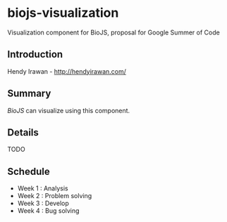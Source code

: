 # biojs-visualization

Visualization component for BioJS, proposal for Google Summer of Code

## Introduction

Hendy Irawan - http://hendyirawan.com/

## Summary

_BioJS_ can visualize using this component.

## Details

TODO

## Schedule

* Week 1 : Analysis
* Week 2 : Problem solving
* Week 3 : Develop
* Week 4 : Bug solving
 

